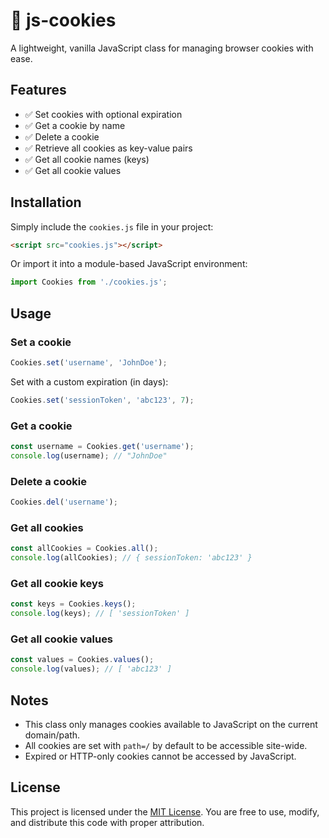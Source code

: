# 🍪 js-cookies

A lightweight, vanilla JavaScript class for managing browser cookies with ease.

## Features

* ✅ Set cookies with optional expiration
* ✅ Get a cookie by name
* ✅ Delete a cookie
* ✅ Retrieve all cookies as key-value pairs
* ✅ Get all cookie names (keys)
* ✅ Get all cookie values

## Installation

Simply include the `cookies.js` file in your project:

```html
<script src="cookies.js"></script>
```

Or import it into a module-based JavaScript environment:

```js
import Cookies from './cookies.js';
```

## Usage

### Set a cookie

```js
Cookies.set('username', 'JohnDoe');
```

Set with a custom expiration (in days):

```js
Cookies.set('sessionToken', 'abc123', 7);
```

### Get a cookie

```js
const username = Cookies.get('username');
console.log(username); // "JohnDoe"
```

### Delete a cookie

```js
Cookies.del('username');
```

### Get all cookies

```js
const allCookies = Cookies.all();
console.log(allCookies); // { sessionToken: 'abc123' }
```

### Get all cookie keys

```js
const keys = Cookies.keys();
console.log(keys); // [ 'sessionToken' ]
```

### Get all cookie values

```js
const values = Cookies.values();
console.log(values); // [ 'abc123' ]
```

## Notes

* This class only manages cookies available to JavaScript on the current domain/path.
* All cookies are set with `path=/` by default to be accessible site-wide.
* Expired or HTTP-only cookies cannot be accessed by JavaScript.

## License

This project is licensed under the [MIT License](LICENSE).
You are free to use, modify, and distribute this code with proper attribution.
